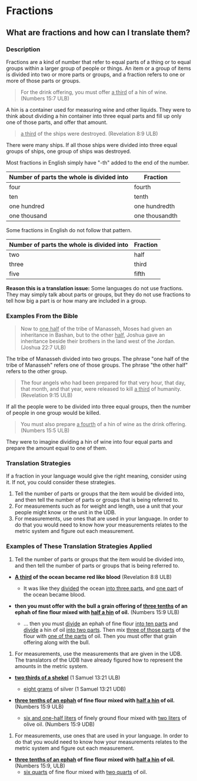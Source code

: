 # Fractions #

## What are fractions and how can I translate them? ##



### Description

Fractions are a kind of number that refer to equal parts of a thing or to equal groups within a larger group of people or things.  An item or a group of items is divided into two or more parts or groups, and a fraction refers to one or more of those parts or groups.
>For the drink offering, you must offer <u>a third</u> of a hin of wine. (Numbers 15:7 ULB)

A hin is a container used for measuring wine and other liquids. They were to think about dividing a hin container into three equal parts and fill up only one of those parts, and offer that amount.
><u>a third</u> of the ships were destroyed. (Revelation 8:9 ULB)

There were many ships. If all those ships were divided into three equal groups of ships, one group of ships was destroyed.

Most fractions in English simply have "-th" added to the end of the number.

| Number of parts the whole is divided into | Fraction  |
| -------- | -------- |
| four | fourth |
| ten | tenth |
| one hundred | one hundredth |
| one thousand | one thousandth |


Some fractions in English do not follow that pattern.

| Number of parts the whole is divided into | Fraction  |
| -------- | -------- |
| two | half |
| three | third |
| five | fifth |



**Reason this is a translation issue:** Some languages do not use fractions. They may simply talk about parts or groups, but they do not use fractions to tell how big a part is or how many are included in a group.

### Examples From the Bible

>Now to <u>one half</u> of the tribe of Manasseh, Moses had given an inheritance in Bashan, but to the other <u>half</u>, Joshua gave an inheritance beside their brothers in the land west of the Jordan.  (Joshua 22:7 ULB)

The tribe of Manasseh divided into two groups.  The phrase "one half of the tribe of Manasseh" refers one of those groups. The phrase "the other half" refers to the other group.
>The four angels who had been prepared for that very hour, that day, that month, and that year, were released to kill <u>a third</u> of humanity. (Revelation 9:15 ULB)

If all the people were to be divided into three equal groups, then the number of people in one group would be killed.
>You must also prepare <u>a fourth</u> of a hin of wine as the drink offering. (Numbers 15:5 ULB)

They were to imagine dividing a hin of wine into four equal parts and prepare the amount equal to one of them.

### Translation Strategies

If a fraction in your language would give the right meaning, consider using it. If not, you could consider these strategies.

1. Tell the number of parts or groups that the item would be divided into, and then tell the number of parts or groups that is being referred to.
1. For measurements such as for weight and length, use a unit that your people might know or the unit in the UDB.
1. For measurements, use ones that are used in your language. In order to do that you would need to know how your measurements relates to the metric system and figure out each measurement.

### Examples of These Translation Strategies Applied

1. Tell the number of parts or groups that the item would be divided into, and then tell the number of parts or groups that is being referred to.

  * **<u>A third</u> of the ocean became red like blood**  (Revelation 8:8 ULB)
      * It was like they <u>divided</u> the ocean <u>into three parts</u>, and <u>one part</u> of the ocean became blood.

  * **then you must offer with the bull a grain offering of <u>three tenths</u> of an ephah of fine flour mixed with <u>half a hin</u> of oil.**  (Numbers 15:9 ULB)
      * ... then you must <u>divide</u> an ephah of fine flour <u>into ten parts</u> and <u>divide</u> a hin of oil <u>into two parts</u>. Then mix <u>three of those parts</u> of the flour with <u>one of the parts</u> of oil. Then you must offer that grain offering along with the bull.

1. For measurements, use the measurements that are given in the UDB. The translators of the UDB have already figured how to represent the amounts in the metric system.

  * **<u>two thirds of a shekel</u>**  (1 Samuel 13:21 ULB)
      * <u>eight grams</u> of silver (1 Samuel 13:21 UDB)

  * **<u>three tenths of an ephah</u> of fine flour mixed with <u>half a hin</u> of oil.**  (Numbers 15:9 ULB)
      * <u>six and one-half liters</u> of finely ground flour mixed with <u>two liters</u> of olive oil. (Numbers 15:9 UDB)

1. For measurements, use ones that are used in your language. In order to do that you would need to know how your measurements relates to the metric system and figure out each measurement.

  * **<u>three tenths of an ephah</u> of fine flour mixed with <u>half a hin</u> of oil.**  (Numbers 15:9, ULB)
      * <u>six quarts</u> of fine flour mixed with <u>two quarts</u> of oil.

